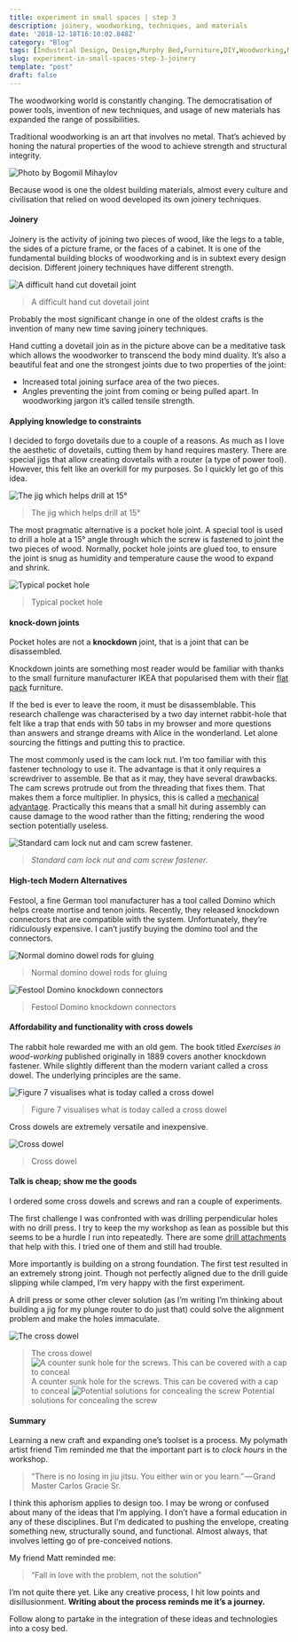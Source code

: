 ```yaml
---
title: experiment in small spaces | step 3
description: joinery, woodworking, techniques, and materials
date: '2018-12-18T16:10:02.848Z'
category: "Blog"
tags: [Industrial Design, Design,Murphy Bed,Furniture,DIY,Woodworking,Makers,3D Modeling]
slug: experiment-in-small-spaces-step-3-joinery
template: "post"
draft: false
---
```


The woodworking world is constantly changing. The democratisation of power tools, invention of new techniques, and usage of new materials has expanded the range of possibilities.

Traditional woodworking is an art that involves no metal. That’s achieved by honing the natural properties of the wood to achieve strength and structural integrity.

![Photo by Bogomil Mihaylov](img/0__AcCTCZb3saZnS2Tb.jpg)

Because wood is one the oldest building materials, almost every culture and civilisation that relied on wood developed its own joinery techniques.

#### Joinery

Joinery is the activity of joining two pieces of wood, like the legs to a table, the sides of a picture frame, or the faces of a cabinet. It is one of the fundamental building blocks of woodworking and is in subtext every design decision. Different joinery techniques have different strength.

![A difficult hand cut dovetail joint](img/1__S9q3__GD4BKTeRqVWduBZEQ.jpeg)
> A difficult hand cut dovetail joint

Probably the most significant change in one of the oldest crafts is the invention of many new time saving joinery techniques.

Hand cutting a dovetail join as in the picture above can be a meditative task which allows the woodworker to transcend the body mind duality. It’s also a beautiful feat and one the strongest joints due to two properties of the joint:

*   Increased total joining surface area of the two pieces.
*   Angles preventing the joint from coming or being pulled apart. In woodworking jargon it’s called tensile strength.

#### Applying knowledge to constraints

I decided to forgo dovetails due to a couple of a reasons. As much as I love the aesthetic of dovetails, cutting them by hand requires mastery. There are special jigs that allow creating dovetails with a router (a type of power tool). However, this felt like an overkill for my purposes. So I quickly let go of this idea.

![The jig which helps drill at 15°](img/1__lW9UE2kVi6gfCoNEDPBDjg.jpeg)
> The jig which helps drill at 15°

The most pragmatic alternative is a pocket hole joint. A special tool is used to drill a hole at a 15° angle through which the screw is fastened to joint the two pieces of wood. Normally, pocket hole joints are glued too, to ensure the joint is snug as humidity and temperature cause the wood to expand and shrink.

![Typical pocket hole](img/1__iB0s6202EJ2nx133____wwpw.gif)
> Typical pocket hole

#### **knock-down joints**

Pocket holes are not a **knockdown** joint, that is a joint that can be disassembled.

Knockdown joints are something most reader would be familiar with thanks to the small furniture manufacturer IKEA that popularised them with their [flat pack](https://en.wikipedia.org/wiki/Ready-to-assemble_furniture) furniture.

If the bed is ever to leave the room, it must be disassemblable. This research challenge was characterised by a two day internet rabbit-hole that felt like a trap that ends with 50 tabs in my browser and more questions than answers and strange dreams with Alice in the wonderland. Let alone sourcing the fittings and putting this to practice.

The most commonly used is the cam lock nut. I’m too familiar with this fastener technology to use it. The advantage is that it only requires a screwdriver to assemble. Be that as it may, they have several drawbacks. The cam screws protrude out from the threading that fixes them. That makes them a force multiplier. In physics, this is called a [mechanical advantage](https://en.wikipedia.org/wiki/Mechanical_advantage). Practically this means that a small hit during assembly can cause damage to the wood rather than the fitting; rendering the wood section potentially useless.

![_Standard cam lock nut and cam screw fastener._](img/1__8YFDKnSgzqzuf4aD4bx6Kg.jpeg)
> _Standard cam lock nut and cam screw fastener._

#### High-tech Modern Alternatives

Festool, a fine German tool manufacturer has a tool called Domino which helps create mortise and tenon joints. Recently, they released knockdown connectors that are compatible with the system. Unfortunately, they’re ridiculously expensive. I can’t justify buying the domino tool and the connectors.

![Normal domino dowel rods for gluing](img/1__Hz92oxB2qLBTJubtdeSGfQ.jpeg)
> Normal domino dowel rods for gluing

![Festool Domino knockdown connectors](img/1__DAsn47d6oJNL__nquRgPfCg.jpeg)
> Festool Domino knockdown connectors

#### Affordability and functionality with cross dowels

The rabbit hole rewarded me with an old gem. The book titled _Exercises in wood-working_ published originally in 1889 covers another knockdown fastener. While slightly different than the modern variant called a cross dowel. The underlying principles are the same.

![Figure 7 visualises what is today called a cross dowel](img/1__0__3DID6DRMQ1BSPQgd2EOg.png)
> Figure 7 visualises what is today called a cross dowel

Cross dowels are extremely versatile and inexpensive.

![Cross dowel](img/1__A50Ec470qfGc__iCv0p__Njw.jpeg)
> Cross dowel

#### Talk is cheap; show me the goods

I ordered some cross dowels and screws and ran a couple of experiments.

The first challenge I was confronted with was drilling perpendicular holes with no drill press. I try to keep the my workshop as lean as possible but this seems to be a hurdle I run into repeatedly. There are some [drill attachments](https://woodworkingtoolkit.com/best-drill-guide-attachments/) that help with this. I tried one of them and still had trouble.

More importantly is building on a strong foundation. The first test resulted in an extremely strong joint. Though not perfectly aligned due to the drill guide slipping while clamped, I’m very happy with the first experiment.

A drill press or some other clever solution (as I’m writing I’m thinking about building a jig for my plunge router to do just that) could solve the alignment problem and make the holes immaculate.

![The cross dowel](img/1__zq8bHIEZ__oJT1JUdG5yqRw.jpeg)
> The cross dowel
![A counter sunk hole for the screws. This can be covered with a cap to conceal](img/1__ZWMjp7uSt2Asy4YnXg9ndQ.jpeg)
> A counter sunk hole for the screws. This can be covered with a cap to conceal
![Potential solutions for concealing the screw](img/1__x2pReyoPSTho__eLdXYD0oA.jpeg)
> Potential solutions for concealing the screw

#### Summary

Learning a new craft and expanding one’s toolset is a process. My polymath artist friend Tim reminded me that the important part is to _clock hours_ in the workshop.

> “There is no losing in jiu jitsu. You either win or you learn.” — Grand Master Carlos Gracie Sr.

I think this aphorism applies to design too. I may be wrong or confused about many of the ideas that I’m applying. I don’t have a formal education in any of these disciplines. But I’m dedicated to pushing the envelope, creating something new, structurally sound, and functional. Almost always, that involves letting go of pre-conceived notions.

My friend Matt reminded me:

> “Fall in love with the problem, not the solution”

I’m not quite there yet. Like any creative process, I hit low points and disillusionment. **Writing about the process reminds me it’s a journey.**

Follow along to partake in the integration of these ideas and technologies into a cosy bed.